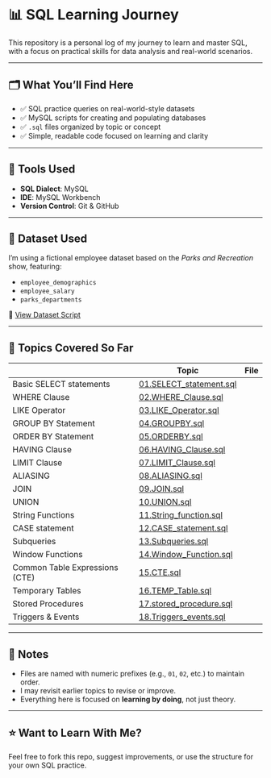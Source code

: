 # 📊 SQL Learning Journey

This repository is a personal log of my journey to learn and master SQL, with a focus on practical skills for data analysis and real-world scenarios.

---

## 🗂️ What You’ll Find Here

- ✅ SQL practice queries on real-world-style datasets
- ✅ MySQL scripts for creating and populating databases
- ✅ `.sql` files organized by topic or concept
- ✅ Simple, readable code focused on learning and clarity

---

## 🧰 Tools Used

- **SQL Dialect**: MySQL
- **IDE**: MySQL Workbench
- **Version Control**: Git & GitHub

---

## 🧪 Dataset Used

I’m using a fictional employee dataset based on the _Parks and Recreation_ show, featuring:

- `employee_demographics`
- `employee_salary`
- `parks_departments`

🔗 [View Dataset Script](00.Parks_and_Rec_Create_DB.sql)

---

## 📂 Topics Covered So Far

|                                | Topic                                              | File |
| ------------------------------ | -------------------------------------------------- | ---- |
| Basic SELECT statements        | [01.SELECT_statement.sql](01.SELECT_statement.sql) |
| WHERE Clause                   | [02.WHERE_Clause.sql](02.WHERE_Clause.sql)         |
| LIKE Operator                  | [03.LIKE_Operator.sql](03.LIKE_Operator.sql)       |
| GROUP BY Statement             | [04.GROUPBY.sql](04.GROUPBY.sql)                   |
| ORDER BY Statement             | [05.ORDERBY.sql](05.ORDERBY.sql)                   |
| HAVING Clause                  | [06.HAVING_Clause.sql](06.HAVING_Clause.sql)       |
| LIMIT Clause                   | [07.LIMIT_Clause.sql](07.LIMIT_Clause.sql)         |
| ALIASING                       | [08.ALIASING.sql](08.ALIASING.sql)                 |
| JOIN                           | [09.JOIN.sql](09.JOIN.sql)                         |
| UNION                          | [10.UNION.sql](10.UNION.sql)                       |
| String Functions               | [11.String_function.sql](11.String_function.sql)   |
| CASE statement                 | [12.CASE_statement.sql](12.CASE_statement.sql)     |
| Subqueries                     | [13.Subqueries.sql](13.Subqueries.sql)             |
| Window Functions               | [14.Window_Function.sql](14.Window_Function.sql)   |
| Common Table Expressions (CTE) | [15.CTE.sql](15.CTE.sql)                           |
| Temporary Tables               | [16.TEMP_Table.sql](16.TEMP_Table.sql)             |
| Stored Procedures              | [17.stored_procedure.sql](17.stored_procedure.sql) |
| Triggers & Events              | [18.Triggers_events.sql](18.Triggers_events.sql)   |

---

## 📌 Notes

- Files are named with numeric prefixes (e.g., `01`, `02`, etc.) to maintain order.
- I may revisit earlier topics to revise or improve.
- Everything here is focused on **learning by doing**, not just theory.

---

## ⭐️ Want to Learn With Me?

Feel free to fork this repo, suggest improvements, or use the structure for your own SQL practice.
